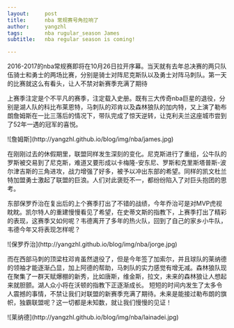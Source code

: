 ```yaml
---
layout:     post
title:      nba 常规赛号角拉响了
author:     yangzhl
tags: 		nba rugular_season James
subtitle:  	nba regular season is coming!

---
```

<!-- Start Writing Below in Markdown -->

<p>2016-2017的nba常规赛即将在10月26日拉开序幕。当天就有去年总决赛的两只队伍骑士和勇士的两场比赛，分别是骑士对阵尼克斯队以及勇士对阵马刺队。第一天的比赛就这么有看头，让人不禁对新赛季充满了期待</p>
<p> 上赛季注定是个不平凡的赛季，注定载入史册。既有三大传奇nba巨星的退役，分别是湖人队的科比布莱恩特，马刺队的邓肯以及森林狼队的加内特，又上演了勒布朗詹姆斯在一比三落后的情况下，带队完成了惊天逆转，让克利夫兰这座城市尝到了52年一遇的冠军的喜悦。
</p>
![詹姆斯](http://yangzhl.github.io/blog/img/nba/james.jpg)
<p>在刚刚过去的休假期里，联盟同样发生深刻的变化。尼克斯进行了重组，公牛队的罗斯被交易到了尼克斯，难道又要形成以卡梅隆-安东尼、罗斯和克里斯塔普斯-波尔津吉斯的三角进攻，战力增强了好多，被予以冲出东部的希望。同样的凯文杜兰特加盟勇士激起了联盟的巨浪。人们对此褒贬不一，都纷纷陷入了对巨头抱团的思考。
</p>
<p>	东部保罗乔治在复出后的上个赛季打出了不错的战绩，今年乔治可是对MVP虎视眈眈。凯尔特人的重建慢慢看见了希望，在史蒂文斯的指教下，上赛季打出了精彩的表现，这赛季又如何呢？韦德离开了多年的热火队，回到了自己的家乡小牛队，韦德今年又将表现怎样呢？</p>
![保罗乔治](http://yangzhl.github.io/blog/img/nba/jorge.jpg)
<p>而在西部马刺的顶梁柱邓肯虽然退役了，但是今年签了加索尔，并且球队的莱纳德的领袖才能逐渐凸显，加上阿德的帮助，马刺队的实力感觉有增无减。森林狼队现在聚集了一群天赋爆棚的新秀，比如唐斯，维金斯，拉文，未来的森林狼让人想起来就胆颤。湖人众小将在沃顿的指教下正逐渐成长。
短短的时间内发生了太多令人震撼的事情，不禁让我们对联盟的新赛季充满了期待。未来是能接过勒布朗的旗帜，独霸联盟呢？这一切都是未知数，就让我们慢慢的见证！
</p>
![莱纳德](http://yangzhl.github.io/blog/img/nba/lainadei.jpg)



